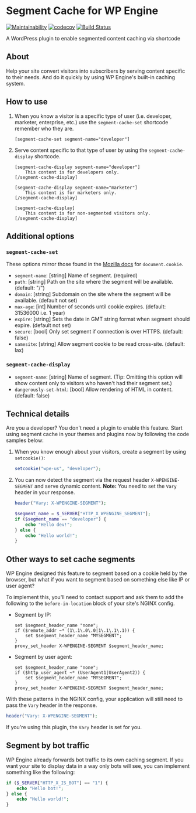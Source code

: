 # Segment Cache for WP Engine
[![Maintainability](https://api.codeclimate.com/v1/badges/5bb317ca377fec035d23/maintainability)](https://codeclimate.com/github/nateinaction/segment-cache-for-wp-engine/maintainability) [![codecov](https://codecov.io/gh/nateinaction/segment-cache-for-wp-engine/branch/master/graph/badge.svg)](https://codecov.io/gh/nateinaction/segment-cache-for-wp-engine) [![Build Status](https://travis-ci.org/nateinaction/segment-cache-for-wp-engine.svg?branch=master)](https://travis-ci.org/nateinaction/segment-cache-for-wp-engine)

A WordPress plugin to enable segmented content caching via shortcode

## About

Help your site convert visitors into subscribers by serving content specific to their needs. And do it quickly by using WP Engine's built-in caching system.

## How to use

1. When you know a visitor is a specific type of user (i.e. developer, marketer, enterprise, etc.) use the `segment-cache-set` shortcode remember who they are.

    ```text
    [segment-cache-set segment-name="developer"]
    ```

2. Serve content specific to that type of user by using the `segment-cache-display` shortcode.

    ```text
    [segment-cache-display segment-name="developer"]
        This content is for developers only.
    [/segment-cache-display]
    ```

    ```text
    [segment-cache-display segment-name="marketer"]
        This content is for marketers only.
    [/segment-cache-display]
    ```

    ```text
    [segment-cache-display]
        This content is for non-segmented visitors only.
    [/segment-cache-display]
    ```

## Additional options

### `segment-cache-set`

These options mirror those found in the [Mozilla docs](https://developer.mozilla.org/en-US/docs/Web/API/Document/cookie) for `document.cookie`.

- `segment-name`: [string] Name of segment. (required)
- `path`: [string] Path on the site where the segment will be available. (default: "/")
- `domain`: [string] Subdomain on the site where the segment will be available. (default not set)
- `max-age`: [int] Number of seconds until cookie expires. (default: 31536000 i.e. 1 year)
- `expire`: [string] Sets the date in GMT string format when segment should expire. (default not set)
- `secure`: [bool] Only set segment if connection is over HTTPS. (default: false)
- `samesite`: [string] Allow segment cookie to be read cross-site. (default: lax)

### `segment-cache-display`

- `segment-name`: [string] Name of segment. (Tip: Omitting this option will show content only to visitors who haven't had their segment set.)
- `dangerously-set-html`: [bool] Allow rendering of HTML in content. (default: false)

## Technical details

Are you a developer? You don't need a plugin to enable this feature. Start using segment cache in your themes and plugins now by following the code samples below:

1. When you know enough about your visitors, create a segment by using `setcookie()`:

    ```php
    setcookie("wpe-us", "developer");
    ```

2. You can now detect the segment via the request header `X-WPENGINE-SEGMENT` and serve dynamic content. **Note:** You need to set the `Vary` header in your response.

    ```php
    header("Vary: X-WPENGINE-SEGMENT");

    $segment_name = $_SERVER["HTTP_X_WPENGINE_SEGMENT"];
    if ($segment_name == "developer") {
        echo "Hello dev!";
    } else {
        echo "Hello world!";
    }
    ```

## Other ways to set cache segments

WP Engine designed this feature to segment based on a cookie held by the browser, but what if you want to segment based on something else like IP or user agent?

To implement this, you'll need to contact support and ask them to add the following to the `before-in-location` block of your site's NGINX config.

- Segment by IP:

    ```nginx
    set $segment_header_name "none";
    if ($remote_addr ~* (1\.1\.0\.0|1\.1\.1\.1)) {
        set $segment_header_name "MYSEGMENT";
    }
    proxy_set_header X-WPENGINE-SEGMENT $segment_header_name;
    ```

- Segment by user agent:

    ```nginx
    set $segment_header_name "none";
    if ($http_user_agent ~* (UserAgent1|UserAgent2)) {
        set $segment_header_name "MYSEGMENT";
    }
    proxy_set_header X-WPENGINE-SEGMENT $segment_header_name;
    ```

With these patterns in the NGINX config, your application will still need to pass the `Vary` header in the response.

```php
header("Vary: X-WPENGINE-SEGMENT");
```

If you're using this plugin, the `Vary` header is set for you.

## Segment by bot traffic

WP Engine already forwards bot traffic to its own caching segment. If you want your site to display data in a way only bots will see, you can implement something like the following:

```php
if ($_SERVER["HTTP_X_IS_BOT"] == "1") {
    echo "Hello bot!";
} else {
    echo "Hello world!";
}
```
